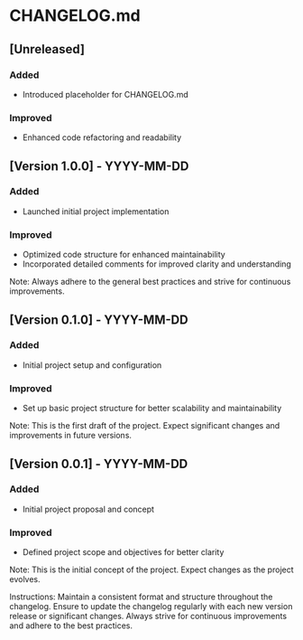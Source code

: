 # CHANGELOG.md

## [Unreleased]

### Added
- Introduced placeholder for CHANGELOG.md

### Improved
- Enhanced code refactoring and readability

## [Version 1.0.0] - YYYY-MM-DD

### Added
- Launched initial project implementation

### Improved
- Optimized code structure for enhanced maintainability
- Incorporated detailed comments for improved clarity and understanding

Note: Always adhere to the general best practices and strive for continuous improvements. 

## [Version 0.1.0] - YYYY-MM-DD

### Added
- Initial project setup and configuration

### Improved
- Set up basic project structure for better scalability and maintainability

Note: This is the first draft of the project. Expect significant changes and improvements in future versions.

## [Version 0.0.1] - YYYY-MM-DD

### Added
- Initial project proposal and concept

### Improved
- Defined project scope and objectives for better clarity

Note: This is the initial concept of the project. Expect changes as the project evolves.

Instructions: Maintain a consistent format and structure throughout the changelog. Ensure to update the changelog regularly with each new version release or significant changes. Always strive for continuous improvements and adhere to the best practices.
